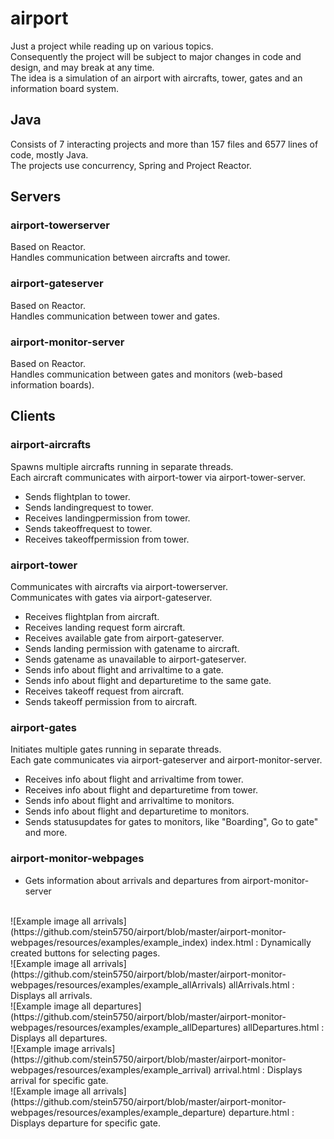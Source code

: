 # airport
Just a project while reading up on various topics.<br/>
Consequently the project will be subject to major changes in code and design,
and may break at any time.<br/>
The idea is a simulation of an airport with aircrafts, tower, gates and an information board system.

## Java
Consists of 7 interacting projects and more than 157 files and 6577 lines of code, mostly Java.<br/>
The projects use concurrency, Spring and Project Reactor.

## Servers
### airport-towerserver
Based on Reactor.<br/>
Handles communication between aircrafts and tower.<br/>

### airport-gateserver
Based on Reactor.<br/>
Handles communication between tower and gates.<br/>

### airport-monitor-server
Based on Reactor.<br/>
Handles communication between gates and monitors (web-based information boards).<br/>

## Clients
### airport-aircrafts
Spawns multiple aircrafts running in separate threads.<br/>
Each aircraft communicates with airport-tower via airport-tower-server.<br/>
* Sends flightplan to tower.
* Sends landingrequest to tower.
* Receives landingpermission from tower.
* Sends takeoffrequest to tower.
* Receives takeoffpermission from tower.

### airport-tower
Communicates with aircrafts via airport-towerserver.<br/>
Communicates with gates via airport-gateserver.<br/>
* Receives flightplan from aircraft.
* Receives landing request form aircraft.
* Receives available gate from airport-gateserver.
* Sends landing permission with gatename to aircraft.
* Sends gatename as unavailable to airport-gateserver.
* Sends info about flight and arrivaltime to a gate.
* Sends info about flight and departuretime to the same gate.
* Receives takeoff request from aircraft.
* Sends takeoff permission from to aircraft.

### airport-gates
Initiates multiple gates running in separate threads.<br/>
Each gate communicates via airport-gateserver and airport-monitor-server.<br/>
* Receives info about flight and arrivaltime from tower.
* Receives info about flight and departuretime from tower.
* Sends info about flight and arrivaltime to monitors.
* Sends info about flight and departuretime to monitors.
* Sends statusupdates for gates to monitors, like "Boarding", Go to gate" and more.

### airport-monitor-webpages
* Gets information about arrivals and departures from airport-monitor-server
<br/>
![Example image all arrivals](https://github.com/stein5750/airport/blob/master/airport-monitor-webpages/resources/examples/example_index)
index.html : Dynamically created buttons for selecting pages.
<br/>
![Example image all arrivals](https://github.com/stein5750/airport/blob/master/airport-monitor-webpages/resources/examples/example_allArrivals)
allArrivals.html : Displays all arrivals.
<br/>
![Example image all departures](https://github.com/stein5750/airport/blob/master/airport-monitor-webpages/resources/examples/example_allDepartures)
allDepartures.html : Displays all departures.
<br/>
![Example image arrivals](https://github.com/stein5750/airport/blob/master/airport-monitor-webpages/resources/examples/example_arrival)
arrival.html : Displays arrival for specific gate.
<br/>
![Example image all arrivals](https://github.com/stein5750/airport/blob/master/airport-monitor-webpages/resources/examples/example_departure)
departure.html : Displays departure for specific gate.

